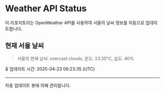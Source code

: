 
# Weather API Status

이 리포지토리는 OpenWeather API를 사용하여 서울의 날씨 정보를 자동으로 업데이트합니다.

## 현재 서울 날씨
> 서울의 현재 날씨: overcast clouds, 온도: 23.35°C, 습도: 40%

⏳ 업데이트 시간: 2025-04-23 06:23:35 (UTC)

---
자동 업데이트 봇에 의해 관리됩니다.
